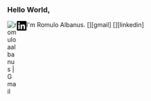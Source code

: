 ### Hello World,
I'm Romulo Albanus.
[<img align="left" alt="romuloaalbanus | Gmail" width="22px" src="./mail.htm" />][gmail]
[<img align="left" alt="romulo-albanus | LinkedIn" width="22px" src="./linkedin.svg" />][linkedin]


<!--
**romuloaalbanus/romuloaalbanus** is a ✨ _special_ ✨ repository because its `README.md` (this file) appears on your GitHub profile.

Here are some ideas to get you started:

- 🔭 I’m currently working on ...
- 🌱 I’m currently learning ...
- 👯 I’m looking to collaborate on ...
- 🤔 I’m looking for help with ...
- 💬 Ask me about ...
- 📫 How to reach me: ...
- 😄 Pronouns: ...
- ⚡ Fun fact: ...
-->
